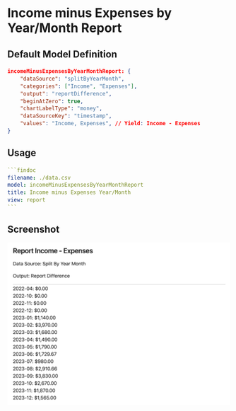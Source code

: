# Income minus Expenses by Year/Month Report

## Default Model Definition

```json
incomeMinusExpensesByYearMonthReport: {
    "dataSource": "splitByYearMonth",
    "categories": ["Income", "Expenses"],
    "output": "reportDifference",
    "beginAtZero": true,
    "chartLabelType": "money",
    "dataSourceKey": "timestamp",
    "values": "Income, Expenses", // Yield: Income - Expenses
}
```

## Usage

````yml
```findoc
filename: ./data.csv
model: incomeMinusExpensesByYearMonthReport
title: Income minus Expenses Year/Month
view: report
```
````

## Screenshot

![Income minus Expenses Year/Month](/img/models/incomeMinusExpensesByYearMonthReport.png)
